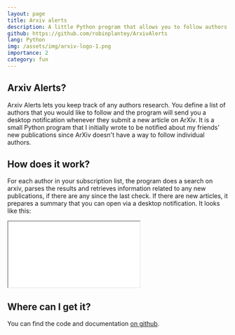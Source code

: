```yaml
---
layout: page
title: Arxiv alerts
description: A little Python program that allows you to follow authors on arXiv and receive desktop notifications when they submit articles
github: https://github.com/robinplantey/ArxivAlerts
lang: Python
img: /assets/img/arxiv-logo-1.png
importance: 2
category: fun
---
```


<script>
  function resizeIframe(obj) {
    obj.style.height = obj.contentWindow.document.documentElement.scrollHeight + 'px';
  }
</script>

## Arxiv Alerts?
Arxiv Alerts lets you keep track of any authors research. You define a list of authors that you would like to follow and the program will send you a desktop 
notification whenever they submit a new article on ArXiv. It is a small Python program that I initially wrote to be notified about my friends' new 
publications since ArXiv doesn't have a way to follow individual authors. 

## How does it work?
For each author in your subscription list, the program does a search on arxiv, parses the results and retrieves information related to any new publications, if 
there are any since the last check. If there are new articles, it prepares a summary that you can open via a desktop notification. It looks like this:

<iframe onload="resizeIframe(this);" src="demo" class="preview" id="no-theme-switch" scrolling="no" style="background-color: White;"> </iframe>

## Where can I get it?
You can find the code and documentation 
[on github](https://github.com/robinplantey/ArxivAlerts).
